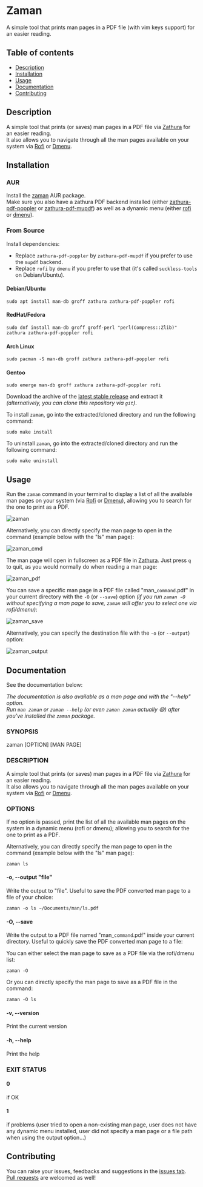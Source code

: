 # Zaman

A simple tool that prints man pages in a PDF file (with vim keys support) for an easier reading.

## Table of contents

* [Description](#description)
* [Installation](#installation)
* [Usage](#usage)
* [Documentation](#documentation)
* [Contributing](#contributing)

## Description

A simple tool that prints (or saves) man pages in a PDF file via [Zathura](https://pwmt.org/projects/zathura/) for an easier reading.  
It also allows you to navigate through all the man pages available on your system via [Rofi](https://davatorium.github.io/rofi/) or [Dmenu](https://tools.suckless.org/dmenu/).

## Installation

### AUR

Install the [zaman](https://aur.archlinux.org/packages/zaman) AUR package.  
Make sure you also have a zathura PDF backend installed (either [zathura-pdf-poppler](https://archlinux.org/packages/community/x86_64/zathura-pdf-poppler/) or [zathura-pdf-mupdf](https://archlinux.org/packages/community/x86_64/zathura-pdf-mupdf/)) as well as a dynamic menu (either [rofi](https://archlinux.org/packages/community/x86_64/rofi/) or [dmenu](https://archlinux.org/packages/community/x86_64/dmenu/)).

### From Source

Install dependencies:  
  
- Replace `zathura-pdf-poppler` by `zathura-pdf-mupdf` if you prefer to use the `mupdf` backend.
- Replace `rofi` by `dmenu` if you prefer to use that (it's called `suckless-tools` on Debian/Ubuntu).

#### Debian/Ubuntu

```
sudo apt install man-db groff zathura zathura-pdf-poppler rofi
```

#### RedHat/Fedora

```
sudo dnf install man-db groff groff-perl "perl(Compress::Zlib)" zathura zathura-pdf-poppler rofi
```

#### Arch Linux

```
sudo pacman -S man-db groff zathura zathura-pdf-poppler rofi
```

#### Gentoo

```
sudo emerge man-db groff zathura zathura-pdf-poppler rofi
```
  
Download the archive of the [latest stable release](https://github.com/Antiz96/zaman/releases/latest) and extract it *(alternatively, you can clone this repository via `git`)*.  
  
To install `zaman`, go into the extracted/cloned directory and run the following command:
```
sudo make install
```
   
To uninstall `zaman`, go into the extracted/cloned directory and run the following command:  
```
sudo make uninstall
```

## Usage

Run the `zaman` command in your terminal to display a list of all the available man pages on your system (via [Rofi](https://davatorium.github.io/rofi/) or [Dmenu](https://tools.suckless.org/dmenu/)), allowing you to search for the one to print as a PDF.  

![zaman](https://user-images.githubusercontent.com/53110319/226755165-3080f232-cb9f-4d5b-aa06-b18032cd8eaa.png)

Alternatively, you can directly specify the man page to open in the command (example below with the "ls" man page):  

![zaman_cmd](https://user-images.githubusercontent.com/53110319/226755190-9d005cbe-b893-4b96-b6c1-db97a70f3a4b.png)

The man page will open in fullscreen as a PDF file in [Zathura](https://pwmt.org/projects/zathura/). Just press `q` to quit, as you would normally do when reading a man page:  

![zaman_pdf](https://user-images.githubusercontent.com/53110319/226755232-e8cdadd6-e0a4-473b-857e-3b3273f4ad0f.png)

You can save a specific man page in a PDF file called "man_`command`.pdf" in your current directory with the `-O` (or `--save`) option *(if you run `zaman -O` without specifying a man page to save, `zaman` will offer you to select one via rofi/dmenu)*:  

![zaman_save](https://user-images.githubusercontent.com/53110319/226755247-637c4827-9940-43e4-88e9-4978152e4cc4.png)

Alternatively, you can specify the destination file with the `-o` (or `--output`) option:  

![zaman_output](https://user-images.githubusercontent.com/53110319/226755261-cb4bf006-fae3-48ea-8187-8c4e1772b7b0.png)


## Documentation

See the documentation below:  
  
*The documentation is also available as a man page and with the "--help" option.*  
*Run `man zaman` or `zaman --help` (or even `zaman zaman` actually :smile:) after you've installed the `zaman` package.*  
    
### SYNOPSIS

zaman [OPTION] [MAN PAGE]

### DESCRIPTION

A simple tool that prints (or saves) man pages in a PDF file via [Zathura](https://pwmt.org/projects/zathura/) for an easier reading.  
It also allows you to navigate through all the man pages available on your system via [Rofi](https://davatorium.github.io/rofi/) or [Dmenu](https://tools.suckless.org/dmenu/).

### OPTIONS

If no option is passed, print the list of all the available man pages on the system in a dynamic menu (rofi or dmenu); allowing you to search for the one to print as a PDF.  
  
Alternatively, you can directly specify the man page to open in the command (example below with the "ls" man page):  
```
zaman ls
```

#### -o, --output "file"

Write the output to "file". Useful to save the PDF converted man page to a file of your choice:
```
zaman -o ls ~/Documents/man/ls.pdf
```

#### -O, --save

Write the output to a PDF file named "man_`command`.pdf" inside your current directory. Useful to quickly save the PDF converted man page to a file:
  
You can either select the man page to save as a PDF file via the rofi/dmenu list:
```
zaman -O
```
  
Or you can directly specify the man page to save as a PDF file in the command:
```
zaman -O ls
``` 

#### -v, --version

Print the current version

#### -h, --help

Print the help

### EXIT STATUS

#### 0

if OK

#### 1

if problems (user tried to open a non-existing man page, user does not have any dynamic menu installed, user did not specify a man page or a file path when using the output option...)

## Contributing

You can raise your issues, feedbacks and suggestions in the [issues tab](https://github.com/Antiz96/zaman/issues).  
[Pull requests](https://github.com/Antiz96/zaman/pulls) are welcomed as well!
